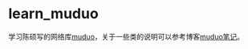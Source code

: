 # learn_muduo
学习陈硕写的网络库[muduo](https://github.com/chenshuo/muduo)，关于一些类的说明可以参考博客[muduo笔记](https://blog.csdn.net/henuyh/article/details/106025463)。

